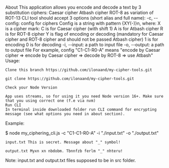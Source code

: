 About
This application allows you encode and decode a text by 3 substitution ciphers:
    Caesar cipher
    Atbash cipher
    ROT-8 as variation of ROT-13
CLI tool should accept 3 options (short alias and full name):
    -c, --config: config for ciphers Config is a string with pattern {XY(-)}n, where:
    X is a cipher mark:
        C is for Caesar cipher (with shift 1)
        A is for Atbash cipher
        R is for ROT-8 cipher
    Y is flag of encoding or decoding (mandatory for Caesar cipher and ROT-8 cipher and should not be passed Atbash cipher)
        1 is for encoding
        0 is for decoding
    -i, --input: a path to input file
    -o, --output: a path to output file
For example, config "C1-C1-R0-A" means "encode by Caesar cipher => encode by Caesar cipher => decode by ROT-8 => use Atbash"
Usage:

    Clone this branch https://github.com/ilonaand/my-cipher-tools.git

    git clone https://github.com/ilonaand/my-cipher-tools.git

    Check your Node Version

    App uses streams, so for using it you need Node version 16+. Make sure that you using correct one (f.e via nvm)
    Run CLI
    In terminal inside downloaded folder run CLI command for encrypting message (see what options you need in about section).

Example:

$ node my_ciphering_cli.js -c "C1-C1-R0-A" -i "./input.txt" -o "./output.txt"

    input.txt This is secret. Message about "_" symbol!

    output.txt Myxn xn nbdobm. Tbnnfzb ferlm "_" nhteru!
Note: input.txt and output.txt files supposed to be in src folder.